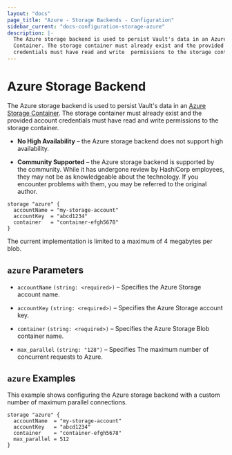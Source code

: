 ```yaml
---
layout: "docs"
page_title: "Azure - Storage Backends - Configuration"
sidebar_current: "docs-configuration-storage-azure"
description: |-
  The Azure storage backend is used to persist Vault's data in an Azure Storage
  Container. The storage container must already exist and the provided account
  credentials must have read and write  permissions to the storage container.
---
```


# Azure Storage Backend

The Azure storage backend is used to persist Vault's data in an
[Azure Storage Container][azure-storage]. The storage container must already
exist and the provided account credentials must have read and write permissions
to the storage container.

- **No High Availability** – the Azure storage backend does not support high
  availability.

- **Community Supported** – the Azure storage backend is supported by the
  community. While it has undergone review by HashiCorp employees, they may not
  be as knowledgeable about the technology. If you encounter problems with them,
  you may be referred to the original author.

```hcl
storage "azure" {
  accountName = "my-storage-account"
  accountKey  = "abcd1234"
  container   = "container-efgh5678"
}
```

The current implementation is limited to a maximum of 4 megabytes per blob.

## `azure` Parameters

- `accountName` `(string: <required>)` – Specifies the Azure Storage account
  name.

- `accountKey` `(string: <required>)` – Specifies the Azure Storage account key.

- `container` `(string: <required>)` – Specifies the Azure Storage Blob
  container name.

- `max_parallel` `(string: "128")` – Specifies The maximum number of concurrent
  requests to Azure.

## `azure` Examples

This example shows configuring the Azure storage backend with a custom number of
maximum parallel connections.

```hcl
storage "azure" {
  accountName  = "my-storage-account"
  accountKey   = "abcd1234"
  container    = "container-efgh5678"
  max_parallel = 512
}
```

[azure-storage]: https://azure.microsoft.com/en-us/services/storage/
